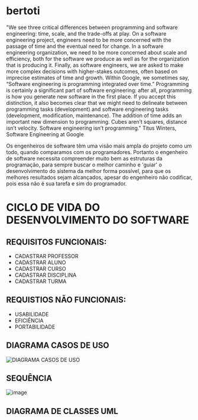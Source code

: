 # bertoti
"We see three critical differences between programming and software engineering: time, scale, and the trade-offs at play. On a software engineering project, engineers need to be more concerned with the passage of time and the eventual need for change. In a software engineering organization, we need to be more concerned about scale and efficiency, both for the software we produce as well as for the organization that is producing it. Finally, as software engineers, we are asked to make more complex decisions with higher-stakes outcomes, often based on imprecise estimates of time and growth. Within Google, we sometimes say, “Software engineering is programming integrated over time.” Programming is certainly a significant part of software engineering: after all, programming is how you generate new software in the first place. If you accept this distinction, it also becomes clear that we might need to delineate between programming tasks (development) and software engineering tasks (development, modification, maintenance). The addition of time adds an important new dimension to programming. Cubes aren’t squares, distance isn’t velocity. Software engineering isn’t programming."
Titus Winters, Software Engineering at Google

Os engenheiros de software têm uma visão mais ampla do projeto como um todo, quando comparamos com os programadores. Portanto o engenheiro de software necessita compreender muito bem as estruturas da programação, para sempre buscar o melhor caminho e 'guiar' o desenvolvimento do sistema da melhor forma possível, para que os melhores resultados sejam alcançados, apesar do engenheiro não codificar, pois essa não é sua tarefa e sim do programador.  

##
# CICLO DE VIDA DO DESENVOLVIMENTO DO SOFTWARE
## REQUISITOS FUNCIONAIS:
- CADASTRAR PROFESSOR 
- CADASTRAR ALUNO 
- CADASTRAR CURSO
- CADASTRAR DISCIPLINA
- CADASTRAR TURMA


## REQUISTIOS NÃO FUNCIONAIS:
- USABILIDADE
- EFICIÊNCIA
- PORTABILIDADE

## DIAGRAMA CASOS DE USO
![DIAGRAMA CASOS DE USO](https://user-images.githubusercontent.com/101421659/197584973-c3822388-876f-47ea-95ad-8bee4b4ff503.PNG)

## SEQUÊNCIA
![image](https://user-images.githubusercontent.com/101421659/197584298-77e9d498-ca0f-4659-ad0d-d714df345980.png)

## DIAGRAMA DE CLASSES UML










